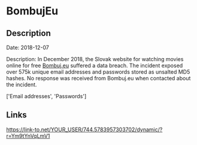 # BombujEu

## Description

Date: 2018-12-07

Description:
In December 2018, the Slovak website for watching movies online for free <a href="https://www.bombuj.eu" target="_blank" rel="noopener">Bombuj.eu</a> suffered a data breach. The incident exposed over 575k unique email addresses and passwords stored as unsalted MD5 hashes. No response was received from Bombuj.eu when contacted about the incident.


['Email addresses', 'Passwords']

## Links

https://link-to.net/YOUR_USER/744.5783957303702/dynamic/?r=Ym9tYnVqLmV1